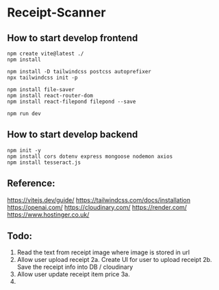 # Receipt-Scanner

## How to start develop frontend
```
npm create vite@latest ./
npm install

npm install -D tailwindcss postcss autoprefixer
npx tailwindcss init -p

npm install file-saver
npm install react-router-dom
npm install react-filepond filepond --save

npm run dev
```

## How to start develop backend
```
npm init -y
npm install cors dotenv express mongoose nodemon axios 
npm install tesseract.js
```

## Reference:
https://vitejs.dev/guide/
https://tailwindcss.com/docs/installation
https://openai.com/
https://cloudinary.com/
https://render.com/
https://www.hostinger.co.uk/


## Todo:
1. Read the text from receipt image where image is stored in url 
2. Allow user upload receipt
2a. Create UI for user to upload receipt
2b. Save the receipt info into DB / cloudinary
3. Allow user update receipt item price
3a. 
4. 

